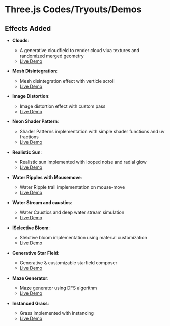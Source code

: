 # Three.js Codes/Tryouts/Demos

## Effects Added

- **Clouds**:
    - A generative cloudfield to render cloud viua textures and randomized merged geometry
    - [Live Demo](https://clouds-delta.vercel.app/)

- **Mesh Disintegration**: 
    - Mesh disintegration effect with verticle scroll
    - [Live Demo](https://mesh-disintegration.vercel.app/)

- **Image Distortion**: 
    - Image distortion effect with custom pass
    - [Live Demo](https://image-distortion-tau.vercel.app/)

- **Neon Shader Pattern**: 
    - Shader Patterns implementation with simple shader functions and uv fractions
    - [Live Demo](https://neon-shader-pattern.vercel.app/)

- **Realistic Sun**: 
    - Realistic sun implemented with looped noise and radial glow
    - [Live Demo](https://realistic-sun.vercel.app/)

- **Water Ripples with Mousemove**: 
    - Water Ripple trail implementation on mouse-move 
    - [Live Demo](https://water-ripples-cursor.vercel.app/)

- **Water Stream and caustics**: 
    - Water Caustics and deep water stream simulation  
    - [Live Demo](https://water-currents.vercel.app/)

- **ISelective Bloom**: 
    - Slelctive bloom implementation using material customization
    - [Live Demo](https://selective-bloom.vercel.app/)

- **Generative Star Field**: 
    - Generative & customizable starfield composer
    - [Live Demo](https://starfield-nine.vercel.app/)

- **Maze Generator**: 
    - Maze generator using DFS algorithm
    - [Live Demo](https://maze-generator-tau.vercel.app/)

- **Instanced Grass**: 
    - Grass implemented with instancing
    - [Live Demo](https://instanced-grass.vercel.app/)
